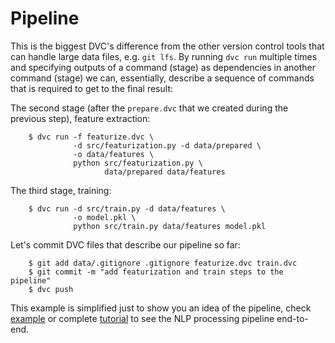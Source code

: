 # Pipeline

This is the biggest DVC's difference from the other version control tools that
can handle large data files, e.g. `git lfs`. By running `dvc run` multiple times
and specifying outputs of a command (stage) as dependencies in another command
(stage) we can, essentially, describe a sequence of commands that is required to
get to the final result:

The second stage (after the `prepare.dvc` that we created during the previous
step), feature extraction:

```dvc
    $ dvc run -f featurize.dvc \
              -d src/featurization.py -d data/prepared \
              -o data/features \
              python src/featurization.py \
                     data/prepared data/features
```

The third stage, training:

```dvc
    $ dvc run -d src/train.py -d data/features \
              -o model.pkl \
              python src/train.py data/features model.pkl
```

Let's commit DVC files that describe our pipeline so far:

```dvc
    $ git add data/.gitignore .gitignore featurize.dvc train.dvc
    $ git commit -m "add featurization and train steps to the pipeline"
    $ dvc push
```

This example is simplified just to show you an idea of the pipeline, check
[example](/doc/get-started/example-pipeline) or complete
[tutorial](/doc/tutorial) to see the NLP processing pipeline end-to-end.

